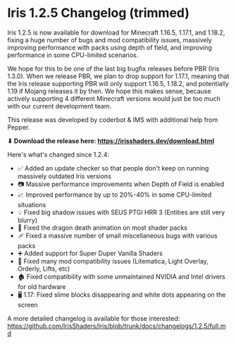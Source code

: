 # Iris 1.2.5 Changelog (trimmed)


Iris 1.2.5 is now available for download for Minecraft 1.16.5, 1.17.1, and 1.18.2, fixing a huge number of bugs and mod compatibility issues, massively improving performance with packs using depth of field, and improving performance in some CPU-limited scenarios.

We hope for this to be one of the last big bugfix releases before PBR (Iris 1.3.0). When we release PBR, we plan to drop support for 1.17.1, meaning that the Iris release supporting PBR will only support 1.16.5, 1.18.2, and potentially 1.19 if Mojang releases it by then. We hope this makes sense, because actively supporting 4 different Minecraft versions would just be too much with our current development team.

This release was developed by coderbot & IMS with additional help from Pepper.

**⬇ Download the release here: https://irisshaders.dev/download.html**

Here's what's changed since 1.2.4:

- ✅ Added an update checker so that people don't keep on running massively outdated Iris versions
- 📷 Massive performance improvements when Depth of Field is enabled
- 📈 Improved performance by up to 20%-40% in some CPU-limited situations
- 💡 Fixed big shadow issues with SEUS PTGI HRR 3 (Entities are still very blurry)
- 🐲 Fixed the dragon death animation on most shader packs
- 🩹 Fixed a massive number of small miscellaneous bugs with various packs
- ➕ Added support for Super Duper Vanilla Shaders
- 🤝 Fixed many mod compatibility issues (Litematica, Light Overlay, Orderly, Lifts, etc)
- 🏚️ Fixed compatibility with some unmaintained NVIDIA and Intel drivers for old hardware
- 🖥️ 1.17: Fixed slime blocks disappearing and white dots appearing on the screen

A more detailed changelog is available for those interested: <https://github.com/IrisShaders/Iris/blob/trunk/docs/changelogs/1.2.5/full.md>
